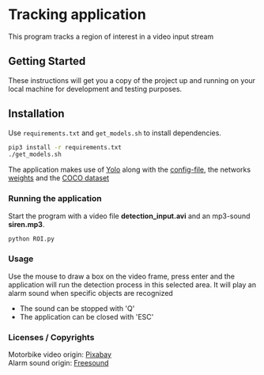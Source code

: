 # Tracking application

This program tracks a region of interest in a video input stream

## Getting Started

These instructions will get you a copy of the project up and running on your local machine for development and testing purposes. 

## Installation

Use `requirements.txt` and `get_models.sh` to install dependencies.

```bash
pip3 install -r requirements.txt
./get_models.sh
```

The application makes use of [Yolo](https://pjreddie.com/darknet/yolo/) along with the [config-file](https://github.com/pjreddie/darknet/blob/master/cfg/yolov3.cfg), the networks [weights](https://pjreddie.com/media/files/yolov3.weights) and the [COCO dataset](http://cocodataset.org/#home)

### Running the application

Start the program with a video file __detection_input.avi__ and an mp3-sound __siren.mp3__.
```bash
python ROI.py
```

### Usage
Use the mouse to draw a box on the video frame, press enter and the application will run the detection process in this selected area.
It will play an alarm sound when specific objects are recognized
+ The sound can be stopped with 'Q'
+ The application can be closed with 'ESC'

### Licenses / Copyrights
Motorbike video origin: [Pixabay](https://pixabay.com/en/videos/scooters-traffic-street-motorcycle-5638/)<br>
Alarm sound origin: [Freesound](https://freesound.org/people/israra/sounds/434055/)
